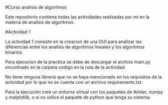 #Curso analisis de algoritmos

Este repositorio contiene todas las actividades realizadas por mi en la materia de analisis de algoritmos.

#Actividad 1

La actividad 1 consiste en la creacion de una GUI para analizar las diferencias entre los analisis de algoritmos lineales y los algoritmos binarios.

Para ejecucion de la practica se debe de descargar el archivo main.py encontrado en la carpeta codigo en la ruta de la actividad.

No tiene ninguna libreria que no se haya mencionado en los requisitos de la actividad por lo que no se cuenta con un archivo requirements.txt.

Para la ejecución cree un entorno virtual con los paquetes de tkinter, numpy y matplotlib, o si no utilice el paquete de python que tenga su sistema.